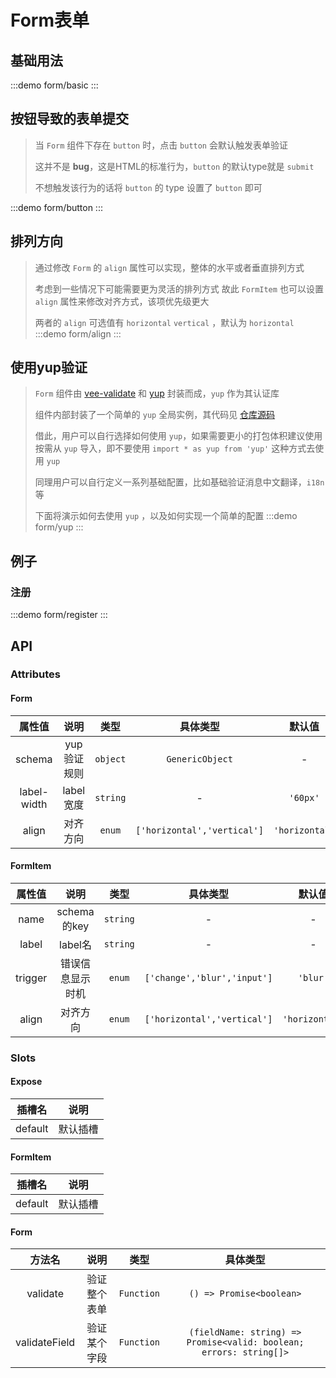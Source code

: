 # Form表单

## 基础用法 
:::demo form/basic
:::


## 按钮导致的表单提交
> 当 `Form` 组件下存在 `button` 时，点击 `button` 会默认触发表单验证
> >
> 这并不是 **bug**，这是HTML的标准行为，`button` 的默认type就是 `submit`
> >
> 不想触发该行为的话将 `button` 的 type 设置了 `button` 即可

:::demo form/button
:::



## 排列方向
> 通过修改 `Form` 的 `align` 属性可以实现，整体的水平或者垂直排列方式
>>
> 考虑到一些情况下可能需要更为灵活的排列方式 故此 `FormItem` 也可以设置 `align` 属性来修改对齐方式，该项优先级更大
>> 
> 两者的 `align` 可选值有 `horizontal` `vertical` ，默认为 `horizontal`
:::demo form/align
:::

## 使用yup验证
> `Form` 组件由 [vee-validate](https://vee-validate.logaretm.com/v4/) 和 [yup](https://github.com/jquense/yup) 封装而成，`yup` 作为其认证库
>>
> 组件内部封装了一个简单的 `yup` 全局实例，其代码见 [仓库源码](https://github.com/Lirous587/li-daisy/blob/main/packages/Form/src/yup.ts)
>>
> 借此，用户可以自行选择如何使用 `yup`，如果需要更小的打包体积建议使用按需从 `yup` 导入，即不要使用 `import * as yup from 'yup'` 这种方式去使用 `yup`
>> 
> 同理用户可以自行定义一系列基础配置，比如基础验证消息中文翻译，`i18n` 等
>>
> 下面将演示如何去使用 `yup` ，以及如何实现一个简单的配置
:::demo form/yup
:::

## 例子
### 注册
:::demo form/register
:::

## API

### Attributes

#### Form
|   属性值    |    说明     |   类型   |          具体类型           |     默认值     |
| :---------: | :---------: | :------: | :-------------------------: | :------------: |
|   schema    | yup验证规则 | `object` |       `GenericObject`       |       -        |
| label-width |  label宽度  | `string` |              -              |    `'60px'`    |
|    align    |  对齐方向   |  `enum`  | `['horizontal','vertical']` | `'horizontal'` |


#### FormItem
| 属性值  |       说明       |   类型   |          具体类型           |     默认值     |
| :-----: | :--------------: | :------: | :-------------------------: | :------------: |
|  name   |   schema的key    | `string` |              -              |       -        |
|  label  |     label名      | `string` |              -              |       -        |
| trigger | 错误信息显示时机 |  `enum`  | `['change','blur','input']` |    `'blur'`    |
|  align  |     对齐方向     |  `enum`  | `['horizontal','vertical']` | `'horizontal'` |

### Slots

#### Expose
| 插槽名  |   说明   |
| :-----: | :------: |
| default | 默认插槽 |

#### FormItem
| 插槽名  |   说明   |
| :-----: | :------: |
| default | 默认插槽 |

#### Form
|    方法名     |     说明     |    类型    |                              具体类型                              |
| :-----------: | :----------: | :--------: | :----------------------------------------------------------------: |
|   validate    | 验证整个表单 | `Function` |                      `() => Promise<boolean>`                      |
| validateField | 验证某个字段 | `Function` | `(fieldName: string) => Promise<valid: boolean; errors: string[]>` |